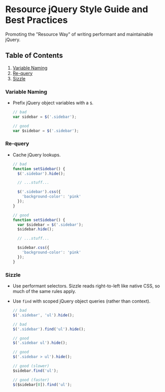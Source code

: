# Resource jQuery Style Guide and Best Practices

Promoting the "Resource Way" of writing performant and maintainable jQuery.

## Table of Contents
   
1. [Variable Naming](#variables)  
1. [Re-query](#re-query)  
1. [Sizzle](#sizzle)  


### <a name='variables'>Variable Naming</a>
- Prefix jQuery object variables with a `$`.

    ```javascript
    // bad
    var sidebar = $('.sidebar');

    // good
    var $sidebar = $('.sidebar');
    ```

### <a name='re-query'>Re-query</a>
- Cache jQuery lookups.

    ```javascript
    // bad
    function setSidebar() {
      $('.sidebar').hide();

      // ...stuff...

      $('.sidebar').css({
        'background-color': 'pink'
      });
    }

    // good
    function setSidebar() {
      var $sidebar = $('.sidebar');
      $sidebar.hide();

      // ...stuff...

      $sidebar.css({
        'background-color': 'pink'
      });
    }
    ```

### <a name='sizzle'>Sizzle</a>
- Use performant selectors. Sizzle reads right-to-left like native CSS, so much of the same rules apply.

- Use `find` with scoped jQuery object queries (rather than context).

    ```javascript
    // bad
    $('.sidebar', 'ul').hide();

    // bad
    $('.sidebar').find('ul').hide();

    // good
    $('.sidebar ul').hide();

    // good
    $('.sidebar > ul').hide();

    // good (slower)
    $sidebar.find('ul');

    // good (faster)
    $($sidebar[0]).find('ul');
    ```

